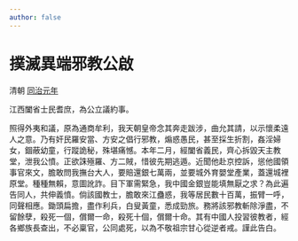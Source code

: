 ```yaml
---
author: false
---
```


<div class="heti heti--vertical">

# 撲滅異端邪教公啟

清朝 <a href="#" title="1862">同治元年</a>

江西闔省士民耆庶，為公立議約事。

照得外夷和議，原為通商牟利，我天朝皇帝念其奔走跋涉，曲允其請，以示懷柔遠人之意。乃有奸民羅安當、方安之倡行邪教，煽惑愚民，甚至採生折割，姦淫婦女，錮蔽幼童，行蹤詭秘，殊堪痛憾。本年二月，經闔省義民，齊心拆毀天主教堂，泄我公憤。正欲誅殛羅、方二賊，惜彼先期逃遁。近聞他赴京控訴，慫他國領事官來文，膽敢問我撫台大人，要賠還銀七萬兩，並要城外育嬰堂產業，蓋還城裡原堂。種種無賴，意圖訛詐。目下軍需緊急，我中國金銀豈能填無厭之求？為此遍告同人，共伸義憤。倘該國教士，膽敢來江蠱惑，我等居民數十百萬，振臂一呼，同聲相應。鋤頭扁擔，盡作利兵，白叟黃童，悉成勁旅。務將該邪教斬除淨盡，不留餘孽，殺死一個，償爾一命，殺死十個，償爾十命。其有中國人投習彼教者，經各鄉族長查出，不必稟官，公同處死，以為不敬祖宗甘心從逆者戒。謹此告白。

</div>
